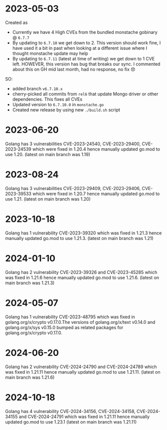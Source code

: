 # 2023-05-03

Created as

- Currently we have 4 High CVEs from the bundled monstache gobinary @ `6.7.7`
- By updating to `6.7.10` we get down to 2. This version should work fine, I have used it a bit in past when looking at a different issue where I thought monstache update may help
- By updating to `6.7.11` (latest at time of writing) we get down to 1 CVE left. HOWEVER, this version has bug that breaks our sync. I commented about this on GH mid last month, had no response, no fix :disappointed:

SO:

- added branch `v6.7.10.x`
- cherry-picked all commits from `rel6` that update Mongo driver or other dependencies. This fixes all CVEs
- Updated version to `6.7.10.0` in `monstache.go`
- Created new release by using new `./build.sh` script

# 2023-06-20

Golang has 3 vulnerabilities CVE-2023-24540, CVE-2023-29400, CVE-2023-24539 which were fixed in 1.20.4 hence manually updated go.mod to use 1.20. (latest on main branch was 1.19)

# 2023-08-24

Golang has 3 vulnerabilities CVE-2023-29409, CVE-2023-29406, CVE-2023-39533 which were fixed in 1.20.7 hence manually updated go.mod to use 1.21. (latest on main branch was 1.20)

# 2023-10-18

Golang has 1 vulnerability CVE-2023-39320 which was fixed in 1.21.3 hence manually updated go.mod to use 1.21.3. (latest on main branch was 1.21)

# 2024-01-10

Golang has 2 vulnerability CVE-2023-39326 and CVE-2023-45285 which was fixed in 1.21.6 hence manually updated go.mod to use 1.21.6. (latest on main branch was 1.21.3)

# 2024-05-07

Golang has 1 vulnerability CVE-2023-48795 which was fixed in golang.org/x/crypto v0.17.0.The versions of golang.org/x/text v0.14.0 and golang.org/x/sys v0.15.0 bumped as related packages for golang.org/x/crypto v0.17.0.

# 2024-06-20

Golang has 2 vulnerability CVE-2024-24790 and CVE-2024-24789 which was fixed in 1.21.11 hence manually updated go.mod to use 1.21.11. (latest on main branch was 1.21.6)

# 2024-10-18

Golang has 4 vulnerability CVE-2024-34156, CVE-2024-34158, CVE-2024-34155 and CVE-2024-24791 which was fixed in 1.21.11 hence manually updated go.mod to use 1.23.1 (latest on main branch was 1.21.11)